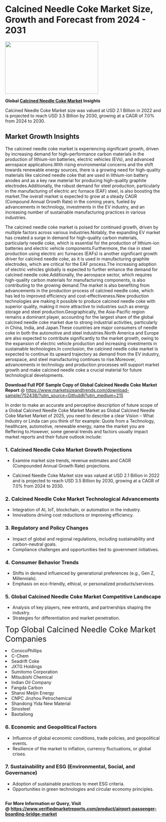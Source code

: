 <H1>Calcined Needle Coke Market Size, Growth and Forecast from 2024 - 2031</H1><img class="aligncenter size-medium wp-image-584254" src="https://thirdeyenews.in/wp-content/uploads/2024/09/Global-Market-Research-300x168.jpeg" alt="" width="300" height="168" /><p><strong>Global&nbsp;<a href="https://www.marketsizeandtrends.com/download-sample/752438/?utm_source=Github8j?utm_medium=215">Calcined Needle Coke Market</a> Insights</strong></p><p>Calcined Needle Coke Market size was valued at USD 2.1 Billion in 2022 and is projected to reach USD 3.5 Billion by 2030, growing at a CAGR of 7.0% from 2024 to 2030.</p><p><h2>Market Growth Insights</h2> <p>The calcined needle coke market is experiencing significant growth, driven by increasing demand for high-performance carbon materials in the production of lithium-ion batteries, electric vehicles (EVs), and advanced aerospace applications.With rising environmental concerns and the shift towards renewable energy sources, there is a growing need for high-quality materials like calcined needle coke that are used in lithium-ion battery anodes and as a key raw material for producing high-quality graphite electrodes.Additionally, the robust demand for steel production, particularly in the manufacturing of electric arc furnace (EAF) steel, is also boosting the market.The overall market is expected to grow at a steady CAGR (Compound Annual Growth Rate) in the coming years, fueled by advancements in technology, investments in the EV industry, and an increasing number of sustainable manufacturing practices in various industries.</p> <p>The calcined needle coke market is poised for continued growth, driven by multiple factors across various industries.Notably, the expanding EV market has created a surge in demand for high-quality carbon materials, particularly needle coke, which is essential for the production of lithium-ion batteries and electric vehicle components.Furthermore, the rise in steel production using electric arc furnaces (EAFs) is another significant growth driver for calcined needle coke, as it is used in manufacturing graphite electrodes, which are critical for the EAF process.The increasing adoption of electric vehicles globally is expected to further enhance the demand for calcined needle coke.Additionally, the aerospace sector, which requires high-quality carbon materials for manufacturing components, is also contributing to the growing demand.The market is also benefiting from advancements in the production process of calcined needle coke, which has led to improved efficiency and cost-effectiveness.New production technologies are making it possible to produce calcined needle coke with superior quality, making it more attractive to industries such as energy storage and steel production.Geographically, the Asia-Pacific region remains a dominant player, accounting for the largest share of the global calcined needle coke market due to strong industrial activities, particularly in China, India, and Japan.These countries are major consumers of needle coke in both the automotive and steel industries.North America and Europe are also expected to contribute significantly to the market growth, owing to the expansion of electric vehicle production and increasing investments in sustainable technologies.In conclusion, the calcined needle coke market is expected to continue its upward trajectory as demand from the EV industry, aerospace, and steel manufacturing continues to rise.Moreover, advancements in technology and production processes will support market growth and make calcined needle coke a crucial material for future technological developments.<p><span class=""><strong>Download Full PDF Sample Copy of Global Calcined Needle Coke Market Report</strong> @ <a href="https://www.marketsizeandtrends.com/download-sample/752438/?utm_source=Github8j?utm_medium=215" target="_blank">https://www.marketsizeandtrends.com/download-sample/752438/?utm_source=Github8j?utm_medium=215</a></span></p><p>In order to make an accurate and perceptive description of future scope of a Global&nbsp;Calcined Needle Coke Market Market as Global&nbsp;Calcined Needle Coke Market Market of 2025, you need to describe a clear Vision &ndash; What Industry or Linda can you think of for example: Quote from a Technology, healthcare, automotive, renewable energy, name the market you are Reffering to.However, some general trends and factors usually impact market reports and their future outlook include:</p><h3>1.&nbsp;<strong>Calcined Needle Coke Market Growth Projections</strong></h3><ul><li>Examine market size trends, revenue estimates and CAGR (Compounded Annual Growth Rate) projections.</li><li><p>Calcined Needle Coke Market size was valued at USD 2.1 Billion in 2022 and is projected to reach USD 3.5 Billion by 2030, growing at a CAGR of 7.0% from 2024 to 2030.</p></li></ul><h3>2.&nbsp;<strong>Calcined Needle Coke Market Technological Advancements</strong></h3><ul><li>Integration of AI, IoT, blockchain, or automation in the industry.</li><li>Innovations driving cost reductions or improving efficiency.</li></ul><h3>3.&nbsp;<strong>Regulatory and Policy Changes</strong></h3><ul><li>Impact of global and regional regulations, including sustainability and carbon-neutral goals.</li><li>Compliance challenges and opportunities tied to government initiatives.</li></ul><h3>4.&nbsp;<strong>Consumer Behavior Trends</strong></h3><ul><li>Shifts in demand influenced by generational preferences (e.g., Gen Z, Millennials).</li><li>Emphasis on eco-friendly, ethical, or personalized products/services.</li></ul><h3>5.&nbsp;<strong>Global Calcined Needle Coke Market Competitive Landscape</strong></h3><ul><li>Analysis of key players, new entrants, and partnerships shaping the industry.</li><li>Strategies for differentiation and market penetration.</li></ul><p data-pm-slice="1 1 []"><span style="color: inherit; font-family: inherit; font-size: 25px;">Top Global Calcined Needle Coke Market Companies</span></p><div class="" data-test-id=""><p><li>ConocoPhillips</li><li> C-Chem</li><li> Seadrift Coke</li><li> JXTG Holdings</li><li> Sumitomo Corporation</li><li> Mitsubishi Chemical</li><li> Indian Oil Company</li><li> Fangda Carbon</li><li> Shanxi Meijin Energy</li><li> CNPC Jinzhou Petrochemical</li><li> Shandong Yida New Material</li><li> Sinosteel</li><li> Baotailong</li></p></div><h3>6.&nbsp;<strong>Economic and Geopolitical Factors</strong></h3><ul><li>Influence of global economic conditions, trade policies, and geopolitical events.</li><li>Resilience of the market to inflation, currency fluctuations, or global crises.</li></ul><h3>7.&nbsp;<strong>Sustainability and ESG (Environmental, Social, and Governance)</strong></h3><ul><li>Adoption of sustainable practices to meet ESG criteria.</li><li>Opportunities in green technologies and circular economy principles.</li></ul><h2><strong style="font-size: 14px;">For More Information or Query, Visit @&nbsp;</strong><a style="background-color: #ffffff; font-size: 14px;" href="https://www.marketsizeandtrends.com/report/calcined-needle-coke-market/" target="_blank">https://www.verifiedmarketreports.com/product/airport-passenger-boarding-bridge-market</a></h2>